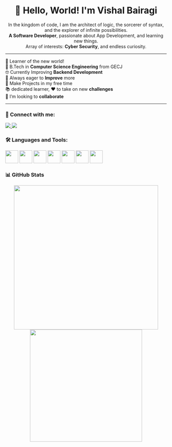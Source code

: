 <h1 align="center">👋 Hello, World! I'm Vishal Bairagi</h1>

<p align="center">
  In the kingdom of code, I am the architect of logic, the sorcerer of syntax, and the explorer of infinite possibilities.<br>
  <strong>A Software Developer</strong>, passionate about App Development, and learning new things.<br>
  Array of interests: <strong>Cyber Security</strong>, and endless curiosity.
</p>

---

🌟 Learner of the new world!  
📘 B.Tech in <strong>Computer Science Engineering</strong> from GECJ  
🤓 Currently Improving <strong>Backend Development</strong>  
💪 Always eager to <strong>Improve</strong> more  
🌸 Make Projects in my free time  
📚 dedicated learner, ❤️ to take on new <strong>challenges</strong>  
🤝 I’m looking to <strong>collaborate</strong>  

---

### 🧿 Connect with me:
<p align="left">
 <a href="mailto:vishalba499@gmail.com.com">
  <img src="https://img.shields.io/badge/email-%23D14836.svg?&style=for-the-badge&logo=gmail&logoColor=white" />
</a>

<a href="https://www.linkedin.com/in/vishal-bairagi-b9757a252?utm_source=share&utm_campaign=share_via&utm_content=profile&utm_medium=android_app">
  <img src="https://img.shields.io/badge/LinkedIn-%230077B5.svg?&style=for-the-badge&logo=linkedin&logoColor=white" />
</a>


</p>





### 🛠️ Languages and Tools:
<p>
   <a href="https://docs.flutter.dev/" target="_blank" title="Flutter"><img src="https://cdn.jsdelivr.net/gh/devicons/devicon/icons/flutter/flutter-original.svg" width="40"/></a>
  <a href="https://docs.oracle.com/en/java/" target="_blank" title="Java"><img src="https://cdn.jsdelivr.net/gh/devicons/devicon/icons/java/java-original.svg" width="40"/></a>
  <a href="https://dart.dev/guides" target="_blank" title="Dart"><img src="https://cdn.jsdelivr.net/gh/devicons/devicon/icons/dart/dart-original.svg" width="40"/></a>
  <a href="https://nodejs.org/en/docs" target="_blank" title="Node.js"><img src="https://cdn.jsdelivr.net/gh/devicons/devicon/icons/nodejs/nodejs-original.svg" width="40"/></a>
   <a href="https://devdocs.io/c/" target="_blank" title="C"><img src="https://cdn.jsdelivr.net/gh/devicons/devicon/icons/c/c-original.svg" width="40"/></a>
  <a href="https://cplusplus.com/" target="_blank" title="C++"><img src="https://cdn.jsdelivr.net/gh/devicons/devicon/icons/cplusplus/cplusplus-original.svg" width="40"/></a>
  <a href="https://www.latex-project.org/help/documentation/" target="_blank" title="LaTeX">
    <img src="https://upload.wikimedia.org/wikipedia/commons/9/92/LaTeX_logo.svg" width="40" />
  </a>
</p>


### 📊 GitHub Stats

<p align="center">
  <img src="https://github-readme-stats.vercel.app/api?username=vishbairagi&show_icons=true&theme=tokyonight&include_all_commits=true&count_private=true" width="450"/>
  <img src="https://github-readme-stats.vercel.app/api/top-langs/?username=vishbairagi&langs_count=7&layout=compact&theme=tokyonight&hide=css,html,javascript,python" width="350"/>
</p>

